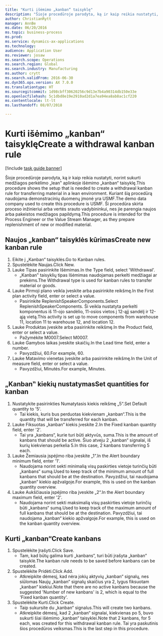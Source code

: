 ```yaml
--- 
title: "Kurti išėmimo „kanban“ taisyklę"
description: "Šioje procedūroje parodyta, ką ir kaip reikia nustatyti, norint sukurti medžiagos perkėlimo „lean‟ aplinkoje išėmimo „kanban“ taisyklę."
author: ChristianRytt
manager: AnnBe
ms.date: 06/20/2016
ms.topic: business-process
ms.prod: 
ms.service: dynamics-ax-applications
ms.technology: 
audience: Application User
ms.reviewer: josaw
ms.search.scope: Operations
ms.search.region: Global
ms.search.industry: Manufacturing
ms.author: crytt
ms.search.validFrom: 2016-06-30
ms.dyn365.ops.version: AX 7.0.0
ms.translationtype: HT
ms.sourcegitcommit: 1d98cbff30620256c9d13e7b4a90314db150e33e
ms.openlocfilehash: 5c1dbd8e19e2910ad2d1a7ea94ea8ab8ac1cf220
ms.contentlocale: lt-lt
ms.lasthandoff: 08/07/2018

---
```

# <a name="create-a-withdrawal-kanban-rule"></a><span data-ttu-id="f7c2f-103">Kurti išėmimo „kanban“ taisyklę</span><span class="sxs-lookup"><span data-stu-id="f7c2f-103">Create a withdrawal kanban rule</span></span>

[!include [task guide banner](../../includes/task-guide-banner.md)]

<span data-ttu-id="f7c2f-104">Šioje procedūroje parodyta, ką ir kaip reikia nustatyti, norint sukurti medžiagos perkėlimo „lean‟ aplinkoje išėmimo „kanban“ taisyklę.</span><span class="sxs-lookup"><span data-stu-id="f7c2f-104">This procedure shows the setup that is needed to create a withdrawal kanban rule for transferring material in a lean environment.</span></span> <span data-ttu-id="f7c2f-105">Kuriant šią procedūrą naudojama demonstracinių duomenų įmonė yra USMF.</span><span class="sxs-lookup"><span data-stu-id="f7c2f-105">The demo data company used to create this procedure is USMF.</span></span> <span data-ttu-id="f7c2f-106">Ši procedūra skirta proceso inžinieriui arba vertės srauto vadybininkui, nes jie parengia naujos arba pakeistos medžiagos papildymą.</span><span class="sxs-lookup"><span data-stu-id="f7c2f-106">This procedure is intended for the Process Engineer or the Value Stream Manager, as they prepare replenishment of new or modified material.</span></span>


## <a name="create-new-kanban-rule"></a><span data-ttu-id="f7c2f-107">Naujos „kanban“ taisyklės kūrimas</span><span class="sxs-lookup"><span data-stu-id="f7c2f-107">Create new kanban rule</span></span>
1. <span data-ttu-id="f7c2f-108">Eikite į „Kanban“ taisyklės.</span><span class="sxs-lookup"><span data-stu-id="f7c2f-108">Go to Kanban rules.</span></span>
2. <span data-ttu-id="f7c2f-109">Spustelėkite Naujas.</span><span class="sxs-lookup"><span data-stu-id="f7c2f-109">Click New.</span></span>
3. <span data-ttu-id="f7c2f-110">Lauke Tipas pasirinkite Išėmimas.</span><span class="sxs-lookup"><span data-stu-id="f7c2f-110">In the Type field, select 'Withdrawal'.</span></span>
    * <span data-ttu-id="f7c2f-111">„Kanban‟ taisyklių tipas Išėmimas naudojamas perkelti medžiagai ar prekėms.</span><span class="sxs-lookup"><span data-stu-id="f7c2f-111">The Withdrawal type is used for kanban rules to transfer material or goods.</span></span>  
4. <span data-ttu-id="f7c2f-112">Lauke Pirmoji plano veikla įveskite arba pasirinkite reikšmę.</span><span class="sxs-lookup"><span data-stu-id="f7c2f-112">In the First plan activity field, enter or select a value.</span></span>
    * <span data-ttu-id="f7c2f-113">Pasirinkite ReplenishSpeakerComponents.</span><span class="sxs-lookup"><span data-stu-id="f7c2f-113">Select ReplenishSpeakerComponents.</span></span>   <span data-ttu-id="f7c2f-114">Ši veikla nustatyta perkelti komponentus iš 11-ojo sandėlio, 11-osios vietos į 12-ąjį sandėlį ir 12-ąją vietą.</span><span class="sxs-lookup"><span data-stu-id="f7c2f-114">This activity is set up to move components from warehouse 11, location 11 to warehouse 12, and location 12.</span></span>  
5. <span data-ttu-id="f7c2f-115">Lauke Produktas įveskite arba pasirinkite reikšmę.</span><span class="sxs-lookup"><span data-stu-id="f7c2f-115">In the Product field, enter or select a value.</span></span>
    * <span data-ttu-id="f7c2f-116">Pažymėkite M0007.</span><span class="sxs-lookup"><span data-stu-id="f7c2f-116">Select M0007.</span></span>  
6. <span data-ttu-id="f7c2f-117">Lauke Gamybos laikas įveskite skaičių.</span><span class="sxs-lookup"><span data-stu-id="f7c2f-117">In the Lead time field, enter a number.</span></span>
    * <span data-ttu-id="f7c2f-118">Pavyzdžiui, 60.</span><span class="sxs-lookup"><span data-stu-id="f7c2f-118">For example, 60.</span></span>  
7. <span data-ttu-id="f7c2f-119">Lauke Matavimo vienetas įveskite arba pasirinkite reikšmę.</span><span class="sxs-lookup"><span data-stu-id="f7c2f-119">In the Unit of measure field, enter or select a value.</span></span>
    * <span data-ttu-id="f7c2f-120">Pavyzdžiui, Minutės.</span><span class="sxs-lookup"><span data-stu-id="f7c2f-120">For example, Minutes.</span></span>  

## <a name="set-quantities-for-kanban"></a><span data-ttu-id="f7c2f-121">„Kanban‟ kiekių nustatymas</span><span class="sxs-lookup"><span data-stu-id="f7c2f-121">Set quantities for kanban</span></span>
1. <span data-ttu-id="f7c2f-122">Nustatykite pasirinkties Numatytasis kiekis reikšmę „5“.</span><span class="sxs-lookup"><span data-stu-id="f7c2f-122">Set Default quantity to '5'.</span></span>
    * <span data-ttu-id="f7c2f-123">Tai kiekis, kuris bus perduotas kiekvienam „kanban“.</span><span class="sxs-lookup"><span data-stu-id="f7c2f-123">This is the quantity that will be transferred for each kanban.</span></span>  
2. <span data-ttu-id="f7c2f-124">Lauke Fiksuotas „kanban“ kiekis įveskite 2.</span><span class="sxs-lookup"><span data-stu-id="f7c2f-124">In the Fixed kanban quantity field, enter '2'.</span></span>
    * <span data-ttu-id="f7c2f-125">Tai yra „kanbans“, kurie turi būti aktyvūs, suma.</span><span class="sxs-lookup"><span data-stu-id="f7c2f-125">This is the amount of kanbans that should be active.</span></span> <span data-ttu-id="f7c2f-126">Šiuo atveju 2 „kanban“ signalai, iš kurių kiekvienas perkelia 5.</span><span class="sxs-lookup"><span data-stu-id="f7c2f-126">In this case, 2 kanbans transferring 5 each.</span></span>  
3. <span data-ttu-id="f7c2f-127">Lauke Žemiausia įspėjimo riba įveskite „1“.</span><span class="sxs-lookup"><span data-stu-id="f7c2f-127">In the Alert boundary minimum field, enter '1'.</span></span>
    * <span data-ttu-id="f7c2f-128">Naudojama norint sekti minimalią visų paskirties vietoje turinčių būti „kanbans“ sumą.</span><span class="sxs-lookup"><span data-stu-id="f7c2f-128">Used to keep track of the minimum amount of full kanbans that should be at the destination.</span></span> <span data-ttu-id="f7c2f-129">Pavyzdžiui, tai naudojama „kanban“ kiekio apžvalgoje.</span><span class="sxs-lookup"><span data-stu-id="f7c2f-129">For example, this is used on the kanban quantity overview.</span></span>  
4. <span data-ttu-id="f7c2f-130">Lauke Aukščiausia įspėjimo riba įveskite „2“.</span><span class="sxs-lookup"><span data-stu-id="f7c2f-130">In the Alert boundary maximum field, enter '2'.</span></span>
    * <span data-ttu-id="f7c2f-131">Naudojama norint sekti maksimalią visų paskirties vietoje turinčių būti „kanbans“ sumą.</span><span class="sxs-lookup"><span data-stu-id="f7c2f-131">Used to keep track of the maximum amount of full kanbans that should be at the destination.</span></span> <span data-ttu-id="f7c2f-132">Pavyzdžiui, tai naudojama „kanban“ kiekio apžvalgoje.</span><span class="sxs-lookup"><span data-stu-id="f7c2f-132">For example, this is used on the kanban quantity overview.</span></span>  

## <a name="create-kanbans"></a><span data-ttu-id="f7c2f-133">Kurti „kanban“</span><span class="sxs-lookup"><span data-stu-id="f7c2f-133">Create kanbans</span></span>
1. <span data-ttu-id="f7c2f-134">Spustelėkite Įrašyti.</span><span class="sxs-lookup"><span data-stu-id="f7c2f-134">Click Save.</span></span>
    * <span data-ttu-id="f7c2f-135">Tam, kad būtų galima kurti „kanbans“, turi būti įrašyta „kanban“ taisyklė.</span><span class="sxs-lookup"><span data-stu-id="f7c2f-135">The kanban rule needs to be saved before kanbans can be created.</span></span>  
2. <span data-ttu-id="f7c2f-136">Spustelėkite Pridėti.</span><span class="sxs-lookup"><span data-stu-id="f7c2f-136">Click Add.</span></span>
    * <span data-ttu-id="f7c2f-137">Atkreipkite dėmesį, kad nėra jokių aktyvių „kanban“ signalų, nes siūlomas Naujų „kanban“ signalų skaičius yra 2, lygus fiksuotam „kanban“ kiekiui.</span><span class="sxs-lookup"><span data-stu-id="f7c2f-137">Note that there are no active kanbans because the suggested 'Number of new kanbans' is 2, which is equal to the 'Fixed kanban quantity'.</span></span>  
3. <span data-ttu-id="f7c2f-138">Spustelėkite Kurti.</span><span class="sxs-lookup"><span data-stu-id="f7c2f-138">Click Create.</span></span>
    * <span data-ttu-id="f7c2f-139">Taip sukursite du „kanban“ signalus.</span><span class="sxs-lookup"><span data-stu-id="f7c2f-139">This will create two kanbans.</span></span>  
    * <span data-ttu-id="f7c2f-140">Atkreipkite dėmesį, kad 2 „kanban“ signalai, kiekvienas po 5, buvo sukurti šiai išėmimo „kanban“ taisyklei.</span><span class="sxs-lookup"><span data-stu-id="f7c2f-140">Note that 2 kanbans, for 5 each, was created for this withdrawal kanban rule.</span></span>  <span data-ttu-id="f7c2f-141">Tai yra paskutinis šios procedūros veiksmas.</span><span class="sxs-lookup"><span data-stu-id="f7c2f-141">This is the last step in this procedure.</span></span>  


